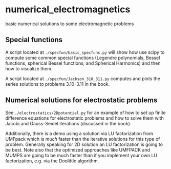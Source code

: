 # numerical_electromagnetics
basic numerical solutions to some electromagnetic problems

## Special functions

A script located at ```./specfun/basic_specfuns.py``` will show how use scipy to compute some common special functions (Legendre polynomials, Bessel functions, spherical Bessel functions, and Spherical Harmonics) and then how to visualize them.  

A script located at ```./specfun/Jackson_310_311.py``` computes and plots the series solutions to problems 3.10-3.11 in the book.

## Numerical solutions for electrostatic problems

See ```./electrostatics/2Dpotential.py``` for an example of how to set up finite difference equations for electrostatic problems and how to solve them with Jacobi and Gauss-Seidel iterations (discussed in the book).  

Additionally, there is a demo using a solution via LU factorization from UMFpack which is *much* faster than the iterative solutions for this type of problem.  Generally speaking for 2D solution an LU factorization is going to be best.  Note also that the optimized approaches like UMFPACK and MUMPS are going to be much faster than if you implement your own LU factorization, e.g. via the Doolittle algorithm.  